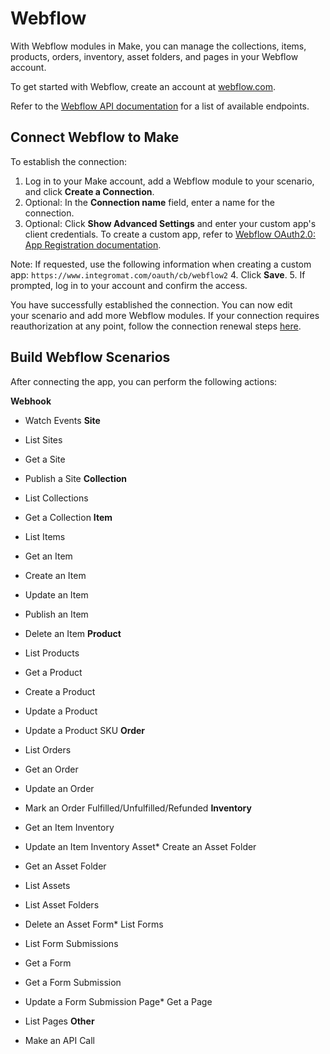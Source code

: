 Webflow
=======

With Webflow modules in Make, you can manage the collections, items, products, orders, inventory, asset folders, and pages in your Webflow account.

To get started with Webflow, create an account at [webflow.com](https://webflow.com/dashboard/signup).

Refer to the [Webflow API documentation](https://developers.webflow.com/reference/) for a list of available endpoints.

Connect Webflow to Make
-----------------------

To establish the connection:

1. Log in to your Make account, add a Webflow module to your scenario, and click **Create a Connection**.
2. Optional: In the **Connection name** field, enter a name for the connection.
3. Optional: Click **Show Advanced Settings** and enter your custom app's client credentials. To create a custom app, refer to [Webflow OAuth2.0: App Registration documentation](https://developers.webflow.com/docs/oauth).

Note: If requested, use the following information when creating a custom app: `https://www.integromat.com/oauth/cb/webflow2`
4. Click **Save**.
5. If prompted, log in to your account and confirm the access.

You have successfully established the connection. You can now edit your scenario and add more Webflow modules. If your connection requires reauthorization at any point, follow the connection renewal steps [here](https://www.make.com/en/help/connections/connecting-to-services.html).

Build Webflow Scenarios
-----------------------

After connecting the app, you can perform the following actions:

**Webhook**

* Watch Events
**Site**

* List Sites
* Get a Site
* Publish a Site
**Collection**

* List Collections
* Get a Collection
**Item**

* List Items
* Get an Item
* Create an Item
* Update an Item
* Publish an Item
* Delete an Item
**Product**

* List Products
* Get a Product
* Create a Product
* Update a Product
* Update a Product SKU
**Order**

* List Orders
* Get an Order
* Update an Order
* Mark an Order Fulfilled/Unfulfilled/Refunded
**Inventory**

* Get an Item Inventory
* Update an Item Inventory
Asset* Create an Asset Folder
* Get an Asset Folder
* List Assets
* List Asset Folders
* Delete an Asset
Form* List Forms
* List Form Submissions
* Get a Form
* Get a Form Submission
* Update a Form Submission
Page* Get a Page
* List Pages
**Other**

* Make an API Call
